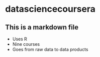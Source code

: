 # datasciencecoursera
## This is a markdown file

* Uses R
* Nine courses
* Goes from raw data to data products

